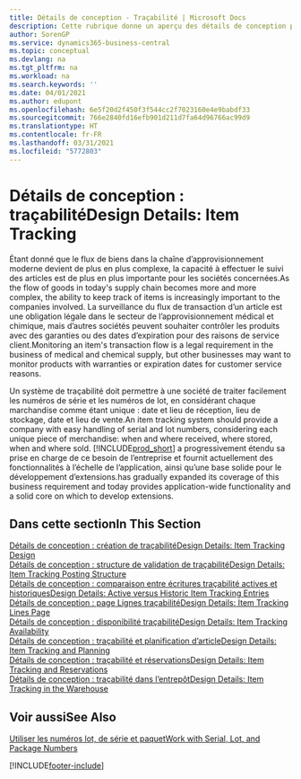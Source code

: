 ```yaml
---
title: Détails de conception - Traçabilité | Microsoft Docs
description: Cette rubrique donne un aperçu des détails de conception pour la traçabilité.
author: SorenGP
ms.service: dynamics365-business-central
ms.topic: conceptual
ms.devlang: na
ms.tgt_pltfrm: na
ms.workload: na
ms.search.keywords: ''
ms.date: 04/01/2021
ms.author: edupont
ms.openlocfilehash: 6e5f20d2f450f3f544cc2f7023160e4e9babdf33
ms.sourcegitcommit: 766e2840fd16efb901d211d7fa64d96766ac99d9
ms.translationtype: HT
ms.contentlocale: fr-FR
ms.lasthandoff: 03/31/2021
ms.locfileid: "5772803"
---
```

# <a name="design-details-item-tracking"></a><span data-ttu-id="c040f-103">Détails de conception : traçabilité</span><span class="sxs-lookup"><span data-stu-id="c040f-103">Design Details: Item Tracking</span></span>
<span data-ttu-id="c040f-104">Étant donné que le flux de biens dans la chaîne d’approvisionnement moderne devient de plus en plus complexe, la capacité à effectuer le suivi des articles est de plus en plus importante pour les sociétés concernées.</span><span class="sxs-lookup"><span data-stu-id="c040f-104">As the flow of goods in today's supply chain becomes more and more complex, the ability to keep track of items is increasingly important to the companies involved.</span></span> <span data-ttu-id="c040f-105">La surveillance du flux de transaction d’un article est une obligation légale dans le secteur de l’approvisionnement médical et chimique, mais d’autres sociétés peuvent souhaiter contrôler les produits avec des garanties ou des dates d’expiration pour des raisons de service client.</span><span class="sxs-lookup"><span data-stu-id="c040f-105">Monitoring an item's transaction flow is a legal requirement in the business of medical and chemical supply, but other businesses may want to monitor products with warranties or expiration dates for customer service reasons.</span></span>  

<span data-ttu-id="c040f-106">Un système de traçabilité doit permettre à une société de traiter facilement les numéros de série et les numéros de lot, en considérant chaque marchandise comme étant unique : date et lieu de réception, lieu de stockage, date et lieu de vente.</span><span class="sxs-lookup"><span data-stu-id="c040f-106">An item tracking system should provide a company with easy handling of serial and lot numbers, considering each unique piece of merchandise: when and where received, where stored, when and where sold.</span></span> [!INCLUDE[prod_short](includes/prod_short.md)] <span data-ttu-id="c040f-107">a progressivement étendu sa prise en charge de ce besoin de l’entreprise et fournit actuellement des fonctionnalités à l’échelle de l’application, ainsi qu’une base solide pour le développement d’extensions.</span><span class="sxs-lookup"><span data-stu-id="c040f-107">has gradually expanded its coverage of this business requirement and today provides application-wide functionality and a solid core on which to develop extensions.</span></span>  

## <a name="in-this-section"></a><span data-ttu-id="c040f-108">Dans cette section</span><span class="sxs-lookup"><span data-stu-id="c040f-108">In This Section</span></span>  
[<span data-ttu-id="c040f-109">Détails de conception : création de traçabilité</span><span class="sxs-lookup"><span data-stu-id="c040f-109">Design Details: Item Tracking Design</span></span>](design-details-item-tracking-design.md)  
[<span data-ttu-id="c040f-110">Détails de conception : structure de validation de traçabilité</span><span class="sxs-lookup"><span data-stu-id="c040f-110">Design Details: Item Tracking Posting Structure</span></span>](design-details-item-tracking-posting-structure.md)  
[<span data-ttu-id="c040f-111">Détails de conception : comparaison entre écritures traçabilité actives et historiques</span><span class="sxs-lookup"><span data-stu-id="c040f-111">Design Details: Active versus Historic Item Tracking Entries</span></span>](design-details-active-versus-historic-item-tracking-entries.md)  
[<span data-ttu-id="c040f-112">Détails de conception : page Lignes traçabilité</span><span class="sxs-lookup"><span data-stu-id="c040f-112">Design Details: Item Tracking Lines Page</span></span>](design-details-item-tracking-lines-window.md)  
[<span data-ttu-id="c040f-113">Détails de conception : disponibilité traçabilité</span><span class="sxs-lookup"><span data-stu-id="c040f-113">Design Details: Item Tracking Availability</span></span>](design-details-item-tracking-availability.md)  
[<span data-ttu-id="c040f-114">Détails de conception : traçabilité et planification d’article</span><span class="sxs-lookup"><span data-stu-id="c040f-114">Design Details: Item Tracking and Planning</span></span>](design-details-item-tracking-and-planning.md)  
[<span data-ttu-id="c040f-115">Détails de conception : traçabilité et réservations</span><span class="sxs-lookup"><span data-stu-id="c040f-115">Design Details: Item Tracking and Reservations</span></span>](design-details-item-tracking-and-reservations.md)  
[<span data-ttu-id="c040f-116">Détails de conception : traçabilité dans l’entrepôt</span><span class="sxs-lookup"><span data-stu-id="c040f-116">Design Details: Item Tracking in the Warehouse</span></span>](design-details-item-tracking-in-the-warehouse.md)

## <a name="see-also"></a><span data-ttu-id="c040f-117">Voir aussi</span><span class="sxs-lookup"><span data-stu-id="c040f-117">See Also</span></span>

[<span data-ttu-id="c040f-118">Utiliser les numéros lot, de série et paquet</span><span class="sxs-lookup"><span data-stu-id="c040f-118">Work with Serial, Lot, and Package Numbers</span></span>](inventory-how-work-item-tracking.md)  

[!INCLUDE[footer-include](includes/footer-banner.md)]
